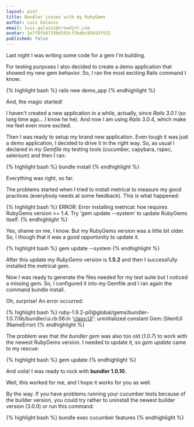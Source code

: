 ```yaml
---
layout: post
title: Bundler issues with my RubyGems
author: Luis Galaviz
email: luis.galaviz@crowdint.com
avatar: 1e7f8fb8733b6193cf3bdbc85693f515
published: false
---
```


Last night I was writing some code for a gem I'm building.

For testing purposes I also decided to create a demo application that showed
my new gem behavior. So, I ran the most exciting Rails command I know:

{% highlight bash %}
rails new demo_app
{% endhighlight %}

And, the magic started!

I haven't created a new application in a while, actually, since *Rails 3.0.1*
(so long time ago... I know he he). And now I am using *Rails 3.0.4*, which make
me feel even more excited.

Then I was ready to setup my brand new application. Even tough it was just a demo
application, I decided to drive it in the right way. So, as usual I declared in my
*Gemfile* my testing tools (cucumber, capybara, rspec, selenium) and then I ran:

{% highlight bash %}
bundle install
{% endhighlight %}

Everything was right, so far.

The problems started when I tried to install metrical to measure my good practices
(everybody needs at some feedback). This is what happened:

{% highlight bash %}
ERROR:  Error installing metrical:
  hoe requires RubyGems version >= 1.4.
  Try 'gem update --system' to update RubyGems itself.
{% endhighlight %}

Yes, shame on me, I know. But my RubyGems version was a little bit older. So, I
though that it was a good opportunity to update it.

{% highlight bash %}
gem update --system
{% endhighlight %}

After this update my *RubyGems* version is **1.5.2** and then I successfully installed the metrical gem.

Now I was ready to generate the files needed for my test suite but I noticed a
missing gem. So, I configured it into my Gemfile and I ran again the command bundle install.

Oh, surprise! An error occurred:

{% highlight bash %}
ruby-1.9.2-p0@global/gems/bundler-1.0.7/lib/bundler/ui.rb:56:in
'<class:UI>': uninitialized constant Gem::SilentUI (NameError)
{% endhighlight %}

The problem was that *the bundler gem* was also too old (*1.0.7*) to work with the newest RubyGems
version. I needed to update it, so *gem update* came to my rescue:

{% highlight bash %}
gem update
{% endhighlight %}

And voila! I was ready to rock with **bundler 1.0.10**.

Well, this worked for me, and I hope it works for you as well.

By the way. If you have problems running your cucumber tests because of the builder version, you could
try rather to uninstall the newest builder version (3.0.0) or run this command:

{% highlight bash %}
bundle exec cucumber features
{% endhighlight %}
